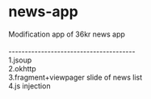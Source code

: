# news-app
Modification app of 36kr news app
<br/><br>---------------------------------------
<br/>1.jsoup
<br/>2.okhttp
<br/>3.fragment+viewpager slide of news list
<br/>4.js injection


